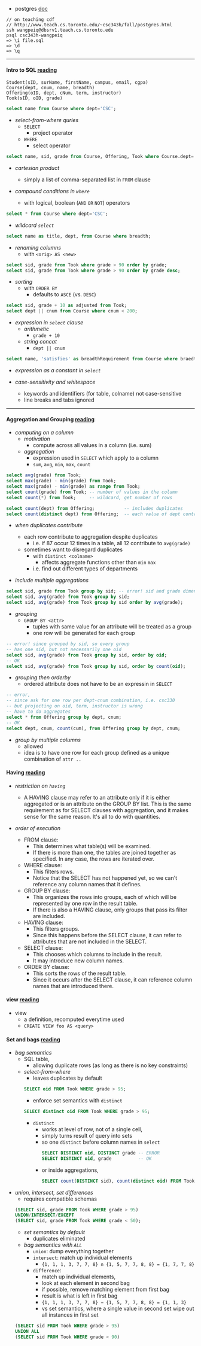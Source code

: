 
+ postgres [doc](https://www.postgresql.org/docs/9.1/static/index.html)

```
// on teaching cdf
// http://www.teach.cs.toronto.edu/~csc343h/fall/postgres.html
ssh wangpeiq@dbsrv1.teach.cs.toronto.edu
psql csc343h-wangpeiq
=> \i file.sql 
=> \d
=> \q
```


---

#### Intro to SQL [reading](http://www.teach.cs.toronto.edu/~csc343h/fall/readings/SQL/basics.html)




```
Student(sID, surName, firstName, campus, email, cgpa)
Course(dept, cnum, name, breadth)
Offering(oID, dept, cNum, term, instructor)
Took(sID, oID, grade)
```

```sql 
select name from Course where dept='CSC';
```
+ _select-from-where quries_
    + `SELECT`
        + project operator
    + `WHERE`
        + select operator

```sql
select name, sid, grade from Course, Offering, Took where Course.dept='CSC';
```
+ _cartesian product_ 
    + simply a list of comma-separated list in `FROM` clause

+ _compound conditions in `where`_
    + with logical, boolean (`AND` `OR` `NOT`) operators

```sql
select * from Course where dept='CSC';
```
+ _wildcard `select`_


```sql
select name as title, dept, from Course where breadth;
```
+ _renaming columns_ 
    + with `<orig> AS <new>` 

```sql
select sid, grade from Took where grade > 90 order by grade;
select sid, grade from Took where grade > 90 order by grade desc;
```
+ _sorting_ 
    + with `ORDER BY`
        + defaults to `ASCE` (vs. `DESC`)

```sql
select sid, grade + 10 as adjusted from Took;
select dept || cnum from Course where cnum < 200;
```
+ _expression in `select` clause_
    + _arithmetic_ 
        + `grade + 10`
    + _string concat_ 
        + `dept || cnum`

```sql
select name, 'satisfies' as breadthRequirement from Course where braedth;
```
+ _expression as a constant in `select`_


+ _case-sensitivity and whitespace_
    + keywords and identifiers (for table, colname) not case-sensitive
    + line breaks and tabs ignored



---

#### Aggregation and Grouping [reading](http://www.teach.cs.toronto.edu/~csc343h/fall/readings/SQL/aggregation.html)


+ _computing on a column_ 
    + _motivation_  
        + compute across all values in a column (i.e. sum)
    + _aggregation_     
        + expression used in `SELECT` which apply to a column
        + `sum`, `avg`, `min`, `max`, `count`

```sql
select avg(grade) from Took;
select max(grade) - min(grade) from Took;
select max(grade) - min(grade) as range from Took;
select count(grade) from Took; -- number of values in the column
select count(*) from Took;     -- wildcard, get number of rows   
```



```sql
select count(dept) from Offering;           -- includes duplicates
select count(distinct dept) from Offering;  -- each value of dept contribute once
```
+ _when duplicates contribute_
    + each row contribute to aggregation despite duplicates
        + i.e. if 87 occur 12 times in a table, all 12 contribute to `avg(grade)`
    + sometimes want to disregard duplicates
        + with `distinct <colname>`
            + affects aggregate functions other than `min` `max`
        + i.e. find out different types of departments 

+ _include multiple aggregations_ 

```sql
select sid, grade from Took group by sid; -- error! sid and grade dimension mismatch
select sid, avg(grade) from Took group by sid;
select sid, avg(grade) from Took group by sid order by avg(grade);
```
+ _grouping_ 
    + `GROUP BY <attr>`    
        + tuples with same value for an attribute will be treated as a group
        + one row will be generated for each group

```sql
-- error! since grouped by sid, so every group 
-- has one sid, but not necessarily one oid
select sid, avg(grade) from Took group by sid, order by oid; 
-- OK
select sid, avg(grade) from Took group by sid, order by count(oid);
```
+ _grouping then orderby_ 
    + ordered attribute does not have to be an expressin in `SELECT`


```sql
-- error, 
-- since ask for one row per dept-cnum combination, i.e. csc330
-- but projecting on oid, term, instructor is wrong
-- have to do aggregates
select * from Offering group by dept, cnum; 
-- OK
select dept, cnum, count(cum), from Offering group by dept, cnum;
```
+ _group by multiple columns_
    + allowed
    + idea is to have one row for each group defined as a unique combination of `attr ..`



#### Having [reading](http://www.teach.cs.toronto.edu/~csc343h/fall/readings/SQL/having.html)


+ _restriction on `having`_ 
    + A HAVING clause may refer to an attribute only if it is either aggregated or is an attribute on the GROUP BY list. This is the same requirement as for SELECT clauses with aggregation, and it makes sense for the same reason. It's all to do with quantities.

+ _order of execution_ 
    + FROM clause: 
        + This determines what table(s) will be examined.
        + If there is more than one, the tables are joined together as specified. In any case, the rows are iterated over.
    + WHERE clause: 
        + This filters rows.
        + Notice that the SELECT has not happened yet, so we can't reference any column names that it defines.
    + GROUP BY clause: 
        + This organizes the rows into groups, each of which will be represented by one row in the result table.
        + If there is also a HAVING clause, only groups that pass its filter are included.
    + HAVING clause: 
        + This filters groups.
        + Since this happens before the SELECT clause, it can refer to attributes that are not included in the SELECT.
    + SELECT clause: 
        + This chooses which columns to include in the result.
        + It may introduce new column names.
    + ORDER BY clause: 
        + This sorts the rows of the result table.
        + Since it occurs after the SELECT clause, it can reference column names that are introduced there.


#### view [reading](http://www.teach.cs.toronto.edu/~csc343h/fall/readings/SQL/views.html)

+ view
    + a definition, recomputed everytime used 
    + `CREATE VIEW foo AS <query>`



#### Set and bags [reading](http://www.teach.cs.toronto.edu/~csc343h/fall/readings/SQL/sets-bags.html)

+ _bag semantics_
    + SQL table, 
        + allowing duplicate rows (as long as there is no key constraints)
    + _select-from-where_
        + leaves duplicates by default
        ```sql 
        SELECT oid FROM Took WHERE grade > 95;
        ```
        + enforce set semantics with `distinct`
        ```sql 
        SELECT distinct oid FROM Took WHERE grade > 95;
        ```
        + `distinct`
            + works at level of row, not of a single cell, 
            + simply turns result of query into sets
            + so one `distinct` before column names in `select`
                ```sql
                SELECT DISTINCT oid, DISTINCT grade -- ERROR  
                SELECT DISTINCT oid, grade          -- OK
                ```
            + or inside aggregations, 
                ```sql 
                SELECT count(DISTINCT sid), count(distinct oid) FROM Took;
                ```
+ _union, intersect, set differences_ 
    + requires compatible schemas
    ```sql
    (SELECT sid, grade FROM Took WHERE grade > 95)
    UNION/INTERSECT/EXCEPT
    (SELECT sid, grade FROM Took WHERE grade < 50);
    ```
    + _set semantics by default_ 
        + duplicates eliminated 
    + _bag semantics with `ALL`_
        + `union`: dump everything together
        + `intersect`: match up individual elements
            + `{1, 1, 1, 3, 7, 7, 8} ∩ {1, 5, 7, 7, 8, 8} = {1, 7, 7, 8}`
        + `difference`: 
            + match up individual elements, 
            + look at each element in second bag
            + if possible, remove matching element from first bag 
            + result is what is left in first bag 
            + `{1, 1, 1, 3, 7, 7, 8} − {1, 5, 7, 7, 8, 8} = {1, 1, 3}`
            + vs set semantics, where a single value in second set wipe out all instances in first set
    ```sql 
    (SELECT sid FROM Took WHERE grade > 95) 
    UNION ALL 
    (SELECT sid FROM Took WHERE grade < 90) 
    ```
